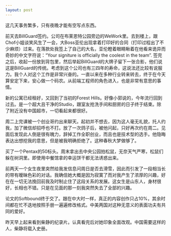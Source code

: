 ```yaml
---
layout: post
---
```

这几天事务繁多，只有夜晚才能有空写点东西。

前天去BillGuard签约。公司在布莱恩特公园旁边的WeWork里。去到楼上，跟Chof小姐谈笑风生了一会，大Boss亚伦出现拿着打印好的合同（打印过程出了不少麻烦）过来。在落款处我签上了自己的大名，亚伦瞪着眼睛瞅着在他看来诡异而奇妙的中文字符说：“Your signiture is officially the coolest in the team”. 签完之后，收起一份放到背包里，然后举起BillGuard的大牌子留下一张合影，他们说这是BillGuard的传统。考虑到这个公司也有三四年的寿命，这说法还比较有说服力。我个人对这个工作是非常兴奋的。一直以来在多种行业转来转去，终于在今天算安定下来，安心做一个码农。从前端工程师的角色进入，也是非常有意思的事情。

新的公寓已经租好，又回到了当初的Forest Hills。好像小郭说的，今年流行回到过去。是一个超大且干净的Studio，跟室友抢洗手间和厨房的日子终于结束。除了附近没有中国超市，一切看起来都很好。

周二上完课被一个创业哥约出来聊天。起初并不想去，因为这人毫无礼貌，托人约我，加了微信却招呼也不打。放了一次鸽子后，被他问起，只好再次约在周二。见面后发现此人倒是很有魄力，辞掉工作全职创业，而且也是技术型的选手。他隐晦表达出想挖我的意思，但是被我明确拒绝了。这种春秋大梦做够了。

买了一个Pentax的50标头。周末拿出去中央公园拍松鼠，无奈天气严寒，松鼠们躲在树洞里。即使用中餐馆拿的幸运饼干都无法诱惑出来。

前两天一个女生夜里突然给我发信息问周日是否去滑雪，因此而引发了一段相当长的带有暧昧色彩的对话。我确信她大概是因为寂寞了而对我产生了浓厚的兴趣，好在在一切无法挽回前我及时制止住了这段关系的发展。这女生是山东人，身材很好，长相也不错。只是在见面的那一刻我突然失去了全部的兴趣。

论文的Softbound终于交了。跟在中大时一样，真正的内容创作只占10%，其余时间都在忙不迭地按照手册一遍遍修改格式。中美两国对这种无意义的表面功夫有共同的爱好。

昨天早上起来看到柴静的纪录片。认真看完后对她印象全面改观。中国需要这样的人，柴静将载入史册。